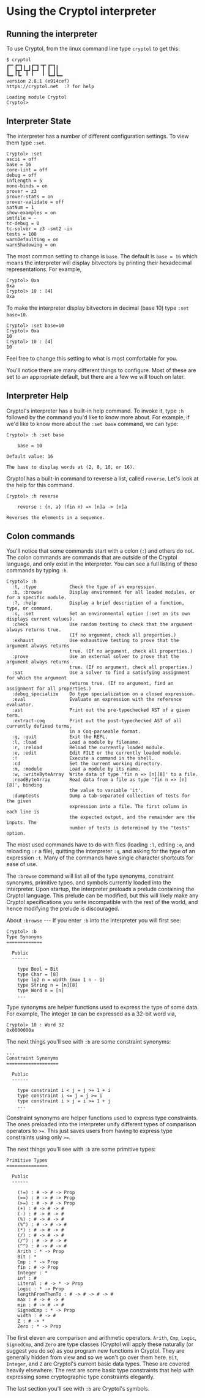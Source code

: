 # Using the Cryptol interpreter

## Running the interpreter

To use Cryptol, from the linux command line type `cryptol` to get
this:

```
$ cryptol
┏━╸┏━┓╻ ╻┏━┓╺┳╸┏━┓╻  
┃  ┣┳┛┗┳┛┣━┛ ┃ ┃ ┃┃  
┗━╸╹┗╸ ╹ ╹   ╹ ┗━┛┗━╸
version 2.8.1 (e914cef)
https://cryptol.net  :? for help

Loading module Cryptol
Cryptol>
```

## Interpreter State

The interpreter has a number of different configuration settings. To
view them type `:set`.

```
Cryptol> :set
ascii = off
base = 16
core-lint = off
debug = off
infLength = 5
mono-binds = on
prover = z3
prover-stats = on
prover-validate = off
satNum = 1
show-examples = on
smtfile = -
tc-debug = 0
tc-solver = z3 -smt2 -in
tests = 100
warnDefaulting = on
warnShadowing = on
```

The most common setting to change is `base`. The default is `base =
16` which means the interpreter will display bitvectors by printing
their hexadecimal representations. For example,

```
Cryptol> 0xa
0xa
Cryptol> 10 : [4]
0xa
```

To make the interpreter display bitvectors in decimal (base 10) type
`:set base=10`.

```
Cryptol> :set base=10
Cryptol> 0xa
10
Cryptol> 10 : [4]
10
```

Feel free to change this setting to what is most comfortable for you.

You'll notice there are many different things to configure. Most of
these are set to an appropriate default, but there are a few we will
touch on later.

## Interpreter Help

Cryptol's interpreter has a built-in help command. To invoke it, type
`:h` followed by the command you'd like to know more about. For
example, if we'd like to know more about the `:set base` command, we
can type:

```
Cryptol> :h :set base

    base = 10

Default value: 16

The base to display words at (2, 8, 10, or 16).
```

Cryptol has a built-in command to reverse a list, called
`reverse`. Let's look at the help for this command.

```
Cryptol> :h reverse

    reverse : {n, a} (fin n) => [n]a -> [n]a

Reverses the elements in a sequence.
```

## Colon commands

You'll notice that some commands start with a colon (`:`) and others
do not. The colon commands are commands that are outside of the
Cryptol language, and only exist in the interpreter. You can see a full listing of these commands by typing `:h`.

```
Cryptol> :h
  :t, :type            Check the type of an expression.
  :b, :browse          Display environment for all loaded modules, or for a specific module.
  :?, :help            Display a brief description of a function, type, or command.
  :s, :set             Set an environmental option (:set on its own displays current values).
  :check               Use random testing to check that the argument always returns true.
                       (If no argument, check all properties.)
  :exhaust             Use exhaustive testing to prove that the argument always returns
                       true. (If no argument, check all properties.)
  :prove               Use an external solver to prove that the argument always returns
                       true. (If no argument, check all properties.)
  :sat                 Use a solver to find a satisfying assignment for which the argument
                       returns true. (If no argument, find an assignment for all properties.)
  :debug_specialize    Do type specialization on a closed expression.
  :eval                Evaluate an expression with the reference evaluator.
  :ast                 Print out the pre-typechecked AST of a given term.
  :extract-coq         Print out the post-typechecked AST of all currently defined terms,
                       in a Coq-parseable format.
  :q, :quit            Exit the REPL.
  :l, :load            Load a module by filename.
  :r, :reload          Reload the currently loaded module.
  :e, :edit            Edit FILE or the currently loaded module.
  :!                   Execute a command in the shell.
  :cd                  Set the current working directory.
  :m, :module          Load a module by its name.
  :w, :writeByteArray  Write data of type 'fin n => [n][8]' to a file.
  :readByteArray       Read data from a file as type 'fin n => [n][8]', binding
                       the value to variable 'it'.
  :dumptests           Dump a tab-separated collection of tests for the given
                       expression into a file. The first column in each line is
                       the expected output, and the remainder are the inputs. The
                       number of tests is determined by the "tests" option.
```

The most used commands have to do with files (loading `:l`, editing
`:e`, and reloading `:r` a file), quitting the interpreter `:q`, and
asking for the type of an expression `:t`. Many of the commands have
single character shortcuts for ease of use.

The `:browse` command will list all of the type synonyms, constraint
synonyms, primitive types, and symbols currently loaded into the
interpreter. Upon startup, the interpreter preloads a prelude
containing the Cryptol language. This prelude can be modified, but
this will likely make any Cryptol specifications you write
incompatible with the rest of the world, and hence modifying the
prelude is discouraged.

About `:browse` --- If you enter `:b` into the interpreter you will
first see:

```
Cryptol> :b
Type Synonyms
=============

  Public
  ------

    type Bool = Bit
    type Char = [8]
    type lg2 n = width (max 1 n - 1)
    type String n = [n][8]
    type Word n = [n]
    ...
```

Type synonyms are helper functions used to express the type of some
data. For example, The integer `10` can be expressed as a 32-bit word
via,

```
Cryptol> 10 : Word 32
0x0000000a
```

The next things you'll see with `:b` are some constraint synonyms:

```
...
Constraint Synonyms
===================

  Public
  ------

    type constraint i < j = j >= 1 + i
    type constraint i <= j = j >= i
    type constraint i > j = i >= 1 + j
    ...
```

Constraint synonyms are helper functions used to express type
constraints. The ones preloaded into the interpreter unify different
types of comparison operators to `>=`. This just saves users from
having to express type constraints using only `>=`.

The next things you'll see with `:b` are some primitive types:

```
Primitive Types
===============

  Public
  ------

    (!=) : # -> # -> Prop
    (==) : # -> # -> Prop
    (>=) : # -> # -> Prop
    (+) : # -> # -> #
    (-) : # -> # -> #
    (%) : # -> # -> #
    (%^) : # -> # -> #
    (*) : # -> # -> #
    (/) : # -> # -> #
    (/^) : # -> # -> #
    (^^) : # -> # -> #
    Arith : * -> Prop
    Bit : *
    Cmp : * -> Prop
    fin : # -> Prop
    Integer : *
    inf : #
    Literal : # -> * -> Prop
    Logic : * -> Prop
    lengthFromThenTo : # -> # -> # -> #
    max : # -> # -> #
    min : # -> # -> #
    SignedCmp : * -> Prop
    width : # -> #
    Z : # -> *
    Zero : * -> Prop
```

The first eleven are comparison and arithmetic operators. `Arith`,
`Cmp`, `Logic`, `SignedCmp`, and `Zero` are type classes (Cryptol will
apply these naturally (or suggest you do so) as you program new
functions in Cryptol. They are generally hidden from view and so we
won't go over them here. `Bit`, `Integer`, and `Z` are Cryptol's
current basic data types. These are covered heavily elsewhere. The
rest are some basic type constraints that help with expressing some
cryptographic type constraints elegantly.

The last section you'll see with `:b` are Cryptol's symbols.